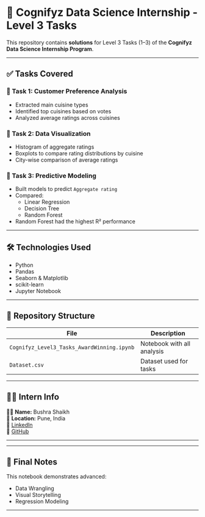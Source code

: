 # 🧠 Cognifyz Data Science Internship - Level 3 Tasks

This repository contains **solutions** for Level 3 Tasks (1–3) of the **Cognifyz Data Science Internship Program**.

---

## ✅ Tasks Covered

### 📌 Task 1: Customer Preference Analysis
- Extracted main cuisine types
- Identified top cuisines based on votes
- Analyzed average ratings across cuisines

### 📌 Task 2: Data Visualization
- Histogram of aggregate ratings
- Boxplots to compare rating distributions by cuisine
- City-wise comparison of average ratings

### 📌 Task 3: Predictive Modeling
- Built models to predict `Aggregate rating`
- Compared:
  - Linear Regression
  - Decision Tree
  - Random Forest
- Random Forest had the highest R² performance

---

## 🛠️ Technologies Used

- Python
- Pandas
- Seaborn & Matplotlib
- scikit-learn
- Jupyter Notebook

---

## 📁 Repository Structure

| File | Description |
|------|-------------|
| `Cognifyz_Level3_Tasks_AwardWinning.ipynb` | Notebook with all analysis |
| `Dataset.csv` | Dataset used for tasks |

---

## 🙋‍♀️ Intern Info

👩‍💻 **Name:** Bushra Shaikh  
📍 **Location:** Pune, India  
🔗 [LinkedIn](https://www.linkedin.com/in/Bushrashaikh07)  
💼 [GitHub](https://github.com/Bushrashaikh07)

---


---

## 🏁 Final Notes

This notebook demonstrates advanced:
- Data Wrangling
- Visual Storytelling
- Regression Modeling

---
